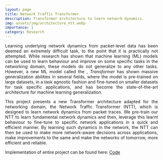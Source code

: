 ```yaml
---
layout: page
title: Network Traffic Transformer
description: Transformer architecture to learn network dynamics.
img: assets/img/architecture_ntt.webp
importance: 1
category: Research
---
```


<p align="justify"> Learning underlying network dynamics from packet-level data has been deemed an extremely difficult task, to the point that it is practically not attempted. While research has shown that machine learning (ML) models can be used to learn behaviour and improve on some specific tasks in the networking domain, these models do not generalize to any other tasks. However, a new ML model called the ,<i> Transformer </i>  has shown massive generalization abilities in several fields, where the model is pre-trained on large datasets, in a task agnostic fashion and fine-tuned on smaller datasets for task specific applications, and has become the state-of-the-art architecture for machine learning generalization. </p>

<p align="justify"> This project presents a new Transformer architecture adapted for the networking domain, the Network Traffic Transformer (NTT), which is designed to learn network dynamics from packet traces. We pre-train our NTT to learn fundamental network dynamics and then, leverage this learnt behaviour to fine-tune to specific network applications in a quick and efficient manner. By learning such dynamics in the network, the NTT can then be used to make more network-aware decisions across applications, make improvements to the same and make the networks of tomorrow, more efficient and reliable. </p>

Implementation of entire project can be found here: <a href="https://github.com/Siddhant-Ray/Packet-Transformer"> Code </a>





